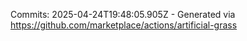 Commits: 2025-04-24T19:48:05.905Z - Generated via https://github.com/marketplace/actions/artificial-grass
<br>
